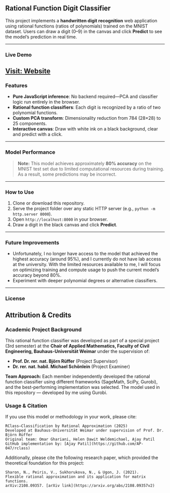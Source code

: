 ## Rational Function Digit Classifier

This project implements a **handwritten digit recognition** web application using rational functions (ratios of polynomials) trained on the MNIST dataset. Users can draw a digit (0–9) in the canvas and click **Predict** to see the model’s prediction in real time.

---

### Live Demo

[Visit: Website
](https://ap-047.github.io/rational-classifier-web/)
---

### Features

- **Pure JavaScript inference**: No backend required—PCA and classifier logic run entirely in the browser.  
- **Rational function classifiers**: Each digit is recognized by a ratio of two polynomial functions.  
- **Custom PCA transform**: Dimensionality reduction from 784 (28×28) to 25 components.  
- **Interactive canvas**: Draw with white ink on a black background, clear and predict with a click.  

---

### Model Performance

> **Note:** This model achieves approximately **80% accuracy** on the MNIST test set due to limited computational resources during training. As a result, some predictions may be incorrect.

---

### How to Use

1. Clone or download this repository.  
2. Serve the project folder over any static HTTP server (e.g., `python -m http.server 8000`).  
3. Open `http://localhost:8000` in your browser.  
4. Draw a digit in the black canvas and click **Predict**.  

---

### Future Improvements

- Unfortunately, I no longer have access to the model that achieved the highest accuracy (around 95%), and I currently do not have lab access at the university. With the limited resources available to me, I will focus on optimizing training and compute usage to push the current model’s accuracy beyond 80%.
- Experiment with deeper polynomial degrees or alternative classifiers.

---

### License
## Attribution & Credits
### Academic Project Background
This rational function classifier was developed as part of a special project (3rd semester) at the **Chair of Applied Mathematics, Faculty of Civil Engineering, Bauhaus-Universität Weimar** under the supervision of:
- **Prof. Dr. rer. nat. Björn Rüffer** (Project Supervisor)  
- **Dr. rer. nat. habil. Michael Schönlein** (Project Examiner)

**Team Approach:** Each member independently developed the rational function classifier using different frameworks (SageMath, SciPy, Gurobi), and the best-performing implementation was selected. The model used in this repository — developed by me using Gurobi.

### Usage & Citation
If you use this model or methodology in your work, please cite:
```plaintext
RClass—Classification by Rational Approximation (2025)
Developed at Bauhaus-Universität Weimar under supervision of Prof. Dr. Björn Rüffer
Original team: Omar Ghariani, Helen Dawit Weldemichael, Ajay Patil
GitHub implementation by: [Ajay Patil](https://github.com/AP-047/rclass)
```
Additionally, please cite the following research paper, which provided the theoretical foundation for this project:  
```plaintext
Sharon, N., Peiris, V., Sukhorukova, N., & Ugon, J. (2021).
Flexible rational approximation and its application for matrix functions.
arXiv:2108.09357. [arXiv link](https://arxiv.org/abs/2108.09357v2)
```
